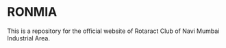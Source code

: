 # RONMIA

This is a repository for the official website of Rotaract Club of Navi Mumbai Industrial Area.
